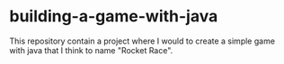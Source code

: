 # building-a-game-with-java
This repository contain a project where I would to create a simple game with java that I think to name "Rocket Race".
